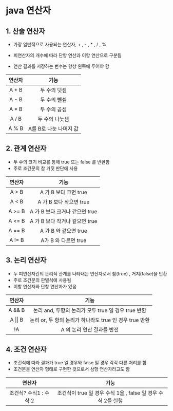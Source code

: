 # java 연산자

## 1. 산술 연산자

- 가장 일반적으로 사용되는 연산자, + , - , * , / , %

- 피연산자의 개수에 따라 단항 연산과 이항 연산으로 구분됨

- 연산 결과를 저장하는 변수는 항상 왼쪽에 두어야 함

  

| 연산자 |          기능          |
| :----: | :--------------------: |
| A + B  |      두 수의 덧셈      |
| A - B  |      두 수의 뺼셈      |
| A * B  |      두 수의 곱셈      |
| A / B  |     두 수의 나눗셈     |
| A % B  | A를 B로 나눈 나머지 값 |

## 2. 관계 연산자

- 두 수의 크기 비교를 통해 true 또는 false 를 반환함
- 주로 조건문의 참 거짓 판단에 사용

| 연산자 |              기능              |
| :----: | :----------------------------: |
| A > B  |     A 가 B 보다 크면 true      |
| A < B  |    A 가 B 보다 작으면 true     |
| A >= B | A 가 B 보다 크거나 같으면 true |
| A <= B | A 가 B 보다 작거나 같으면 true |
| A == B |     A 가 B 와 같으면 true      |
| A != B |      A가 B 와 다르면 true      |

## 3. 논리 연산자

- 두 피연산자간의 논리적 관계를 나타내는 연산자로서 참(true) , 거지(false)을 반환
- 주로 조건문의 판별식에 사용됨
- 이항 연산자와 단항 연산자가 있음

|  연산자  |                          기능                           |
| :------: | :-----------------------------------------------------: |
|  A && B  |   논리 and, 두항의 논리가 모두 true 일 경우 true 반환   |
| A \|\| B | 논리 or, 두 항의 논리가 하나라도 true 인 경우 true 반환 |
|    !A    |               A 의 논리 연산 결과를 반전                |

## 4. 조건 연산자

- 조건식에 따라 결과가 true 일 경우와 false 일 경우 각각 다른 처리를 함
- 조건문을 연산자 형태로 구현한 것으로서 삼항 연산자라고도 함

|         연산자         |                             기능                             |
| :--------------------: | :----------------------------------------------------------: |
| 조건식? 수식1 : 수식 2 | 조건식이 true 일 경우 수식 1을 , false 일 경우 수식 2를 실행 |

